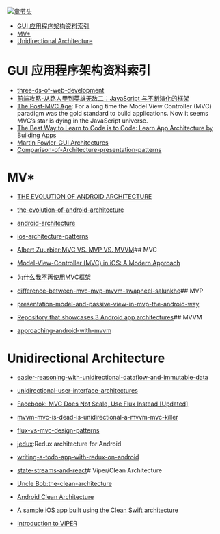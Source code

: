 [![章节头](https://parg.co/UGo)](https://parg.co/b4z) 
 - [GUI 应用程序架构资料索引](#gui-%E5%BA%94%E7%94%A8%E7%A8%8B%E5%BA%8F%E6%9E%B6%E6%9E%84%E8%B5%84%E6%96%99%E7%B4%A2%E5%BC%95)
- [MV*](#mv)
- [Unidirectional Architecture](#unidirectional-architecture) 

# GUI 应用程序架构资料索引

- [three-ds-of-web-development](http://developer.telerik.com/featured/three-ds-of-web-development-1-declarative-vs-imperative/)
- [前端攻略-从路人甲到英雄无敌二：JavaScript 与不断演化的框架](https://segmentfault.com/a/1190000005353213#articleHeader9)
- [The Post-MVC Age](https://realm.io/news/the-post-mvc-age/): For a long time the Model View Controller (MVC) paradigm was the gold standard to build applications. Now it seems MVC’s star is dying in the JavaScript universe.
- [The Best Way to Learn to Code is to Code: Learn App Architecture by Building Apps](https://medium.com/javascript-scene/the-best-way-to-learn-to-code-is-to-code-learn-app-architecture-by-building-apps-7ec029db6e00#.cqmawrsoj)
- [Martin Fowler-GUI Architectures](http://martinfowler.com/eaaDev/uiArchs.html)
- [Comparison-of-Architecture-presentation-patterns](http://www.codeproject.com/Articles/66585/Comparison-of-Architecture-presentation-patterns-M) 
# MV*

- [THE EVOLUTION OF ANDROID ARCHITECTURE](http://zserge.com/blog/android-mvp-mvvm-redux-history.html)
- [the-evolution-of-android-architecture](https://medium.com/@trikita/the-evolution-of-android-architecture-6c6f04fc1927#.uuk4iuh9e)

- [android-architecture](https://medium.com/android-news/android-architecture-2f12e1c7d4db#.vzmxahsi0)

- [ios-architecture-patterns](https://medium.com/ios-os-x-development/ios-architecture-patterns-ecba4c38de52#.iy9umjlqa)
- [Albert Zuurbier:MVC VS. MVP VS. MVVM](http://www.albertzuurbier.com/index.php/programming/84-mvc-vs-mvp-vs-mvvm)## MVC
- [Model-View-Controller (MVC) in iOS: A Modern Approach](https://www.raywenderlich.com/132662/mvc-in-ios-a-modern-approach?utm_source=tuicool&utm_medium=referral)

- [为什么我不再使用MVC框架](http://www.infoq.com/cn/articles/no-more-mvc-frameworks?utm_source=infoq_en&utm_medium=link_on_en_item&utm_campaign=item_in_other_langs)
- [difference-between-mvc-mvp-mvvm-swapneel-salunkhe](https://www.linkedin.com/pulse/difference-between-mvc-mvp-mvvm-swapneel-salunkhe)## MVP
- [presentation-model-and-passive-view-in-mvp-the-android-way](https://medium.com/@andrzejchm/presentation-model-and-passive-view-in-mvp-the-android-way-fdba56a35b1e#.tgz1fwb6y)
- [Repository that showcases 3 Android app architectures](https://github.com/ivacf/archi)## MVVM

- [approaching-android-with-mvvm](https://labs.ribot.co.uk/approaching-android-with-mvvm-8ceec02d5442#.lmbtfveih)


# Unidirectional Architecture

- [easier-reasoning-with-unidirectional-dataflow-and-immutable-data](https://open.bekk.no/easier-reasoning-with-unidirectional-dataflow-and-immutable-data)

- [unidirectional-user-interface-architectures](http://staltz.com/unidirectional-user-interface-architectures.html)

- [Facebook: MVC Does Not Scale, Use Flux Instead [Updated]](https://www.infoq.com/news/2014/05/facebook-mvc-flux)
- [mvvm-mvc-is-dead-is-unidirectional-a-mvvm-mvc-killer](http://www.michaelridland.com/xamarin/mvvm-mvc-is-dead-is-unidirectional-a-mvvm-mvc-killer/)
- [flux-vs-mvc-design-patterns](https://medium.com/hacking-and-gonzo/flux-vs-mvc-design-patterns-57b28c0f71b7#.p0h9ih5zj)
- [jedux](https://github.com/trikita/jedux):Redux architecture for Android
- [writing-a-todo-app-with-redux-on-android](https://medium.com/@trikita/writing-a-todo-app-with-redux-on-android-5de31cfbdb4f#.tku4k1n0o)
- [state-streams-and-react](https://medium.com/@markusctz/state-streams-and-react-7921e3c376a4#.dtrx0ep4j)# Viper/Clean Architecture
- [Uncle Bob:the-clean-architecture](https://blog.8thlight.com/uncle-bob/2012/08/13/the-clean-architecture.html)
- [Android Clean Architecture](http://luboganev.github.io/blog/clean-architecture-pt1/)
- [A sample iOS app built using the Clean Swift architecture](https://github.com/Clean-Swift/CleanStore)
- [Introduction to VIPER](http://mutualmobile.github.io/blog/2013/12/04/viper-introduction/)

